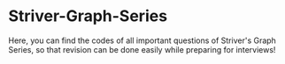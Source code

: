 # Striver-Graph-Series

Here, you can find the codes of all important questions of Striver's Graph Series, so that revision can be done easily while preparing for interviews!